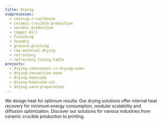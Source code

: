 ```yaml
---
title: drying
subprocesses:
  - casting-/-casthouse
  - ceramic-crucible-production
  - ceramic-production
  - copper-mill
  - finishing
  - foundry
  - gravure-printing
  - raw-material-drying
  - refractory
  - refractory-lining-ladle
projects:
  - drying-continuous-ir-drying-oven
  - drying-convection-oven
  - drying-heatcube
  - drying-heatcube-xxl
  - drying-sand-preparation
---
```


We design heat for optimum results: Our drying solutions offer internal heat recovery for minimum energy consumption, modular scalability and diffusion optimization. Discover our solutions for various industries from ceramic crucible production to printing.

